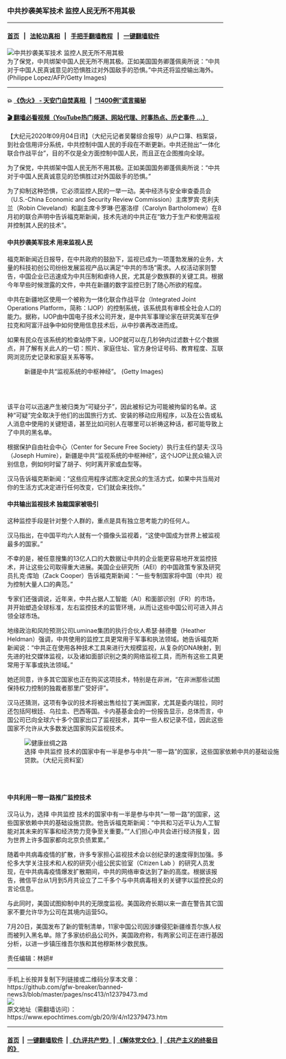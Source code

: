 ### 中共抄袭美军技术 监控人民无所不用其极
------------------------

#### [首页](https://github.com/gfw-breaker/banned-news3/blob/master/README.md) &nbsp;&nbsp;|&nbsp;&nbsp; [法轮功真相](https://github.com/begood0513/basic/blob/master/README.md)  &nbsp;&nbsp;|&nbsp;&nbsp; [手把手翻墙教程](https://github.com/gfw-breaker/guides/wiki)  &nbsp;&nbsp;|&nbsp;&nbsp; [一键翻墙软件](https://github.com/gfw-breaker/nogfw/blob/master/README.md)  



<div><img alt="中共抄袭美军技术 监控人民无所不用其极" class="attachment-djy_600_400 size-djy_600_400 wp-post-image" src="https://i.epochtimes.com/assets/uploads/2019/02/GettyImages-114813007-600x400.jpg"/>
<div class="caption">
 为了保党，中共绑架中国人民无所不用其极。正如美国国务卿蓬佩奥所说：“中共对于中国人民真诚意见的恐惧胜过对外国敌手的恐惧。”中共还将监控输出海外。(Philippe Lopez/AFP/Getty Images)
</div></div><hr/>

#### 💥 [《伪火》 - 天安门自焚真相 ](http://158.247.195.190:10000/videos/blog/weihuo.html)&nbsp; |&nbsp; [“1400例”谎言揭秘  ](http://158.247.195.190:10000/videos/blog/jiexi1400.html)

#### [ 🎬  翻墙必看视频（YouTube热门频道、网站代理、时事热点、历史事件 ...）](https://github.com/gfw-breaker/links/blob/master/banned.md)

<div><p>
 【大纪元2020年09月04日讯】（大纪元记者吴馨综合报导）从户口簿、档案袋，到社会信用评分系统，中共控制中国人民的手段在不断更新。中共还抛出“一体化联合作战平台”，目的不仅是全方面控制中国人民，而且正在企图推向全球。
</p>
<p>
 为了保党，中共绑架中国人民无所不用其极。正如美国国务卿蓬佩奥所说：“中共对于中国人民真诚意见的恐惧胜过对外国敌手的恐惧。”
</p>
<p>
 为了抑制这种恐惧，它必须监控人民的一举一动。美中经济与安全审查委员会（U.S.-China Economic and Security Review Commission）主席罗宾·克利夫兰（Robin Cleveland）和副主席卡罗琳·巴塞洛缪（Carolyn Bartholomew）在8月初的联合声明中告诉福克斯新闻，技术先进的中共正在“致力于生产和使用监视并控制其人民的技术”。
</p>
<h4>
 中共抄袭美军技术 用来监视人民
</h4>
<p>
 福克斯新闻近日报导，在中共政府的鼓励下，监视已成为一项蓬勃发展的业务，大量的科技初创公司纷纷发展监视产品以满足“中共的市场”需求。人权活动家则警告，中国企业已迅速成为中共压制和虐待人民，尤其是少数族群的关键工具。根据今年早些时候泄露的文件，中共在新疆的数字监控已到了随心所欲的程度。
</p>
<p>
 中共在新疆地区使用一个被称为一体化联合作战平台（Integrated Joint Operations Platform，简称：IJOP）的控制系统，该系统具有审核全社会人口的能力。据称，IJOP由中国电子技术公司开发，是中共军事理论家在研究美军在伊拉克和阿富汗战争中如何使用信息技术后，从中抄袭再改进而成。
</p>
<p>
 如果有民众在该系统的检查站停下来，IJOP就可以在几秒钟内过滤数十亿个数据点，并了解有关此人的一切：照片、家庭住址、官方身份证号码、教育程度、互联网浏览历史记录和家庭关系等等。
</p>
<figure class="wp-caption aligncenter" id="attachment_10519450" style="width: 600px">
 <ok href="https://i.epochtimes.com/assets/uploads/2018/06/79c455c43a46841508be21e340b441ae.jpg">
  <img alt="" class="wp-image-10519450 size-large" src="https://i.epochtimes.com/assets/uploads/2018/06/79c455c43a46841508be21e340b441ae-600x400.jpg"/>
 </ok>
 <br/><figcaption class="wp-caption-text">
  新疆是中共“监视系统的中枢神经”。 (Getty Images)
 </figcaption><br/>
</figure><br/>
<p>
 该平台可以迅速产生被归类为“可疑分子”，因此被标记为可能被拘留的名单。这种“可疑”完全取决于他们的出国旅行方式、安装的移动应用程序，以及在公告或私人消息中使用的关键短语，甚至比如问别人在哪里可以祈祷这种话，都可能导致上了中共的黑名单。
</p>
<p>
 根据保护自由社会中心（Center for Secure Free Society）执行主任约瑟夫·汉马（Joseph Humire），新疆是中共“监视系统的中枢神经”，这个IJOP让民众输入识别信息，例如何时留了胡子、何时离开家或血型等。
</p>
<p>
 汉马告诉福克斯新闻：“这些应用程序试图决定民众的生活方式，如果中共当局对你的生活方式决定进行任何改变，它们就会来找你。”
</p>
<h4>
 中共输出监视技术 独裁国家被吸引
</h4>
<p>
 这种监控手段是针对整个人群的，重点是具有独立思考能力的任何人。
</p>
<p>
 汉马指出，在中国平均六人就有一个摄像头监视着，“这使中国成为世界上被监视最多的国家。”
</p>
<p>
 不幸的是，被任意搜集的13亿人口的大数据让中共的企业能更容易地开发监控技术，并让这些公司取得重大进展。美国企业研究所（AEI）的中国政策专家及研究员扎克·库珀（Zack Cooper）告诉福克斯新闻：“一些专制国家将中国（中共）视为控制大量人口的典范。”
</p>
<p>
 专家们还强调说，近年来，中共占据人工智能（AI）和面部识别（FR）的市场，并开始塑造全球标准，左右监控技术的监管环境，从而让这些中国公司可进入并占领全球市场。
</p>
<p>
 地缘政治和风险预测公司Luminae集团的执行合伙人希瑟·赫德曼（Heather Heldman）强调，中共使用的监控工具更常用于军事和执法领域。她告诉福克斯新闻说：“中共正在使用各种技术工具来进行大规模监视，从复杂的DNA映射，到先进的社交媒体监视，以及诸如面部识别之类的网络监视工具，而所有这些工具更常用于军事或执法领域。”
</p>
<p>
 她还同意，许多其它国家也正在购买这项技术，特别是在非洲，“在非洲那些试图保持权力控制的独裁者那里广受好评”。
</p>
<p>
 汉马还猜测，这项有争议的技术将被出售给拉丁美洲国家，尤其是委内瑞拉，同时还包括阿根廷、乌拉圭、巴西等国。卡内基基金会的一份报告显示，总体而言，中国公司已向全球六十多个国家出口了监视技术，其中一些人权记录不佳，因此这些国家不允许从大多数发达国家购买监视技术。
</p>
<figure class="wp-caption aligncenter" id="attachment_12115969" style="width: 600px">
 <ok href="https://i.epochtimes.com/assets/uploads/2020/05/bfb3d196c0e641bab6af53c12b34d53e.jpg">
  <img alt="健康丝绸之路" class="wp-image-12115969 size-large" src="https://i.epochtimes.com/assets/uploads/2020/05/bfb3d196c0e641bab6af53c12b34d53e-600x357.jpg"/>
 </ok>
 <br/><figcaption class="wp-caption-text">
  选择
  <ok href="https://www.epochtimes.com/gb/tag/%E4%B8%AD%E5%85%B1%E7%9B%91%E6%8E%A7.html">
   中共监控
  </ok>
  技术的国家中有一半是参与中共“一带一路”的国家，这些国家依赖中共的基础设施贷款。（大纪元资料室）
 </figcaption><br/>
</figure><br/>
<h4>
 中共利用一带一路推广监控技术
</h4>
<p>
 汉马认为，选择
 <ok href="https://www.epochtimes.com/gb/tag/%E4%B8%AD%E5%85%B1%E7%9B%91%E6%8E%A7.html">
  中共监控
 </ok>
 技术的国家中有一半是参与中共“一带一路”的国家，这些国家依赖中共的基础设施贷款。他告诉福克斯新闻：“中共和习近平认为人工智能对其未来的军事和经济势力竞争至关重要。”“人们担心中共会进行经济报复，因为世界上许多国家都向北京负债累累。”
</p>
<p>
 随着中共病毒疫情的扩散，许多专家担心监视技术会以创纪录的速度得到加强。多伦多大学关注技术和人权的研究小组公民实验室（Citizen Lab ）的研究人员发现，在中共病毒疫情爆发扩散期间，中共的网络审查达到了新的高度。根据该报告，微信平台从1月到5月共设立了二千多个与中共病毒相关的关键字以监控民众的言论信息。
</p>
<p>
 与此同时，美国试图抑制中共的无限度监视。美国政府长期以来一直在警告其它国家不要允许华为公司在其境内运营5G。
</p>
<p>
 7月20日，美国发布了新的管制清单，11家中国公司因涉嫌侵犯新疆维吾尔族人权而被列入黑名单。除了多家纺织品公司外，美国政府称，有两家公司正在进行基因分析，以进一步镇压维吾尔族和其他穆斯林少数民族。
</p>
<p>
 责任编辑：林妍#
</p>
</div>
<hr/>
手机上长按并复制下列链接或二维码分享本文章：<br/>
https://github.com/gfw-breaker/banned-news3/blob/master/pages/nsc413/n12379473.md <br/>
<a href='https://github.com/gfw-breaker/banned-news3/blob/master/pages/nsc413/n12379473.md'><img src='https://github.com/gfw-breaker/banned-news3/blob/master/pages/nsc413/n12379473.md.png'/></a> <br/>
原文地址（需翻墙访问）：https://www.epochtimes.com/gb/20/9/4/n12379473.htm


------------------------
#### [首页](https://github.com/gfw-breaker/banned-news3/blob/master/README.md) &nbsp;|&nbsp; [一键翻墙软件](https://github.com/gfw-breaker/nogfw/blob/master/README.md) &nbsp;| [《九评共产党》](https://github.com/gfw-breaker/9ping.md/blob/master/README.md#九评之一评共产党是什么) | [《解体党文化》](https://github.com/gfw-breaker/jtdwh.md/blob/master/README.md) | [《共产主义的终极目的》](https://github.com/gfw-breaker/gczydzjmd.md/blob/master/README.md)


<img src='http://gfw-breaker.win/banned-news3/pages/nsc413/n12379473.md' width='0px' height='0px'/>